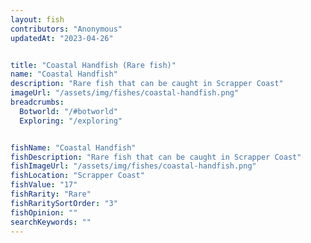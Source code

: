 ```yaml
---
layout: fish
contributors: "Anonymous"
updatedAt: "2023-04-26"


title: "Coastal Handfish (Rare fish)"
name: "Coastal Handfish"
description: "Rare fish that can be caught in Scrapper Coast"
imageUrl: "/assets/img/fishes/coastal-handfish.png"
breadcrumbs:
  Botworld: "/#botworld"
  Exploring: "/exploring"


fishName: "Coastal Handfish"
fishDescription: "Rare fish that can be caught in Scrapper Coast"
fishImageUrl: "/assets/img/fishes/coastal-handfish.png"
fishLocation: "Scrapper Coast"
fishValue: "17"
fishRarity: "Rare"
fishRaritySortOrder: "3"
fishOpinion: ""
searchKeywords: ""
---
```


